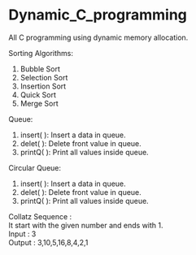 # Dynamic_C_programming
All C programming using dynamic memory allocation.


Sorting Algorithms:
1. Bubble Sort
2. Selection Sort
3. Insertion Sort
4. Quick Sort
5. Merge Sort

Queue:
1. insert( ): Insert a data in queue.
2. delet( ): Delete front value in queue.
3. printQ( ): Print all values inside queue.

Circular Queue:
1. insert( ): Insert a data in queue.
2. delet( ): Delete front value in queue.
3. printQ( ): Print all values inside queue.

Collatz Sequence :<br>
It start with the given number and ends with 1.<br>
Input : 3<br>
Output : 3,10,5,16,8,4,2,1

